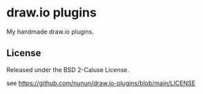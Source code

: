 # draw.io plugins

My handmade draw.io plugins.

## License

Released under the BSD 2-Caluse License.

see https://github.com/nunun/draw.io-plugins/blob/main/LICENSE
